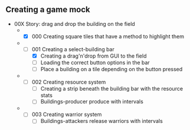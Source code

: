 ﻿## Creating a game mock

- 00X Story: drag and drop the building on the field
  - - [x] 000 Creating square tiles that have a method to highlight them
  - - [ ] 001 Creating a select-building bar
      - [x] Creating a drag'n'drop from GUI to the field
      - [ ] Loading the correct button options in the bar
      - [ ] Place a building on a tile depending on the button pressed
  - - [ ] 002 Creating resource system
      - [ ] Creating a strip beneath the building bar with the resource stats
      - [ ] Buildings-producer produce with intervals
  - - [ ] 003 Creating warrior system
      - [ ] Buildings-attackers release warriors with intervals
